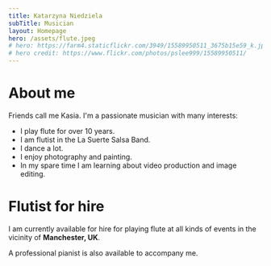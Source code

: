 ```yaml
---
title: Katarzyna Niedziela
subTitle: Musician
layout: Homepage
hero: /assets/flute.jpeg
# hero: https://farm4.staticflickr.com/3949/15589950511_3675b15e59_k.jpg
# hero credit: https://www.flickr.com/photos/pslee999/15589950511/
---
```


# **About me**

Friends call me Kasia. I'm a passionate musician with many interests:
* I play flute for over 10 years.
* I am flutist in the La Suerte Salsa Band.
* I dance a lot.
* I enjoy photography and painting.
* In my spare time I am learning about video production and image editing.

# **Flutist for hire**

I am currently available for hire for playing flute at all kinds of events in the vicinity of **Manchester, UK**.

A professional pianist is also available to accompany me.
